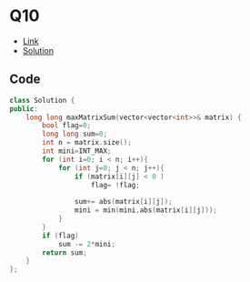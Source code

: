 # Q10

- [Link](https://leetcode.com/problems/maximum-matrix-sum/)
- [Solution](https://leetcode.com/problems/maximum-matrix-sum/submissions/878774967/)

## Code

```cpp
class Solution {
public:
    long long maxMatrixSum(vector<vector<int>>& matrix) {
        bool flag=0;
        long long sum=0;
        int n = matrix.size();
        int mini=INT_MAX;
        for (int i=0; i < n; i++){
            for (int j=0; j < n; j++){
                if (matrix[i][j] < 0 ) 
                    flag= !flag;
                    
                sum+= abs(matrix[i][j]);
                mini = min(mini,abs(matrix[i][j]));
            }
        }
        if (flag) 
            sum -= 2*mini;
        return sum;
    }
};
```
